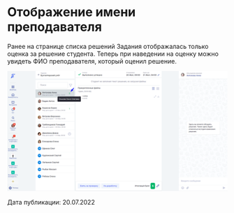 # Отображение имени преподавателя

Ранее на странице списка решений Задания отображалась только оценка за решение студента. Теперь при наведении на оценку можно увидеть ФИО преподавателя, который оценил решение.

![](<../../.gitbook/assets/image (98).png>)

Дата публикации: 20.07.2022
